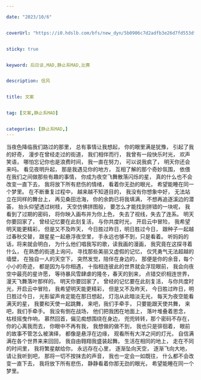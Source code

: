 ```yaml
---

date: "2023/10/6"


coverUrl: "https://i0.hdslb.com/bfs/new_dyn/5b0906c7d2adfb3e26d7fd553df404cd149592.jpg"


sticky: true


keyword: 后日谈,MAD,静止系MAD,比赛


description: 信风


title: 文案


tag: [文案,静止系MAD]


categories: [静止系MAD,]
---
```

当夜色降临我们路过的那里，
总有事情让我想起，
你的眼里满是犹豫，
引起了我的好奇，
漫步在曾经走过的街道，
我们相伴而行，
我曾有一段快乐时光，
欢声笑语，
哪怕忘记你也是浪费时间，
我一直在努力，
可以说我疯了，
明天你还会来吗。
看见夜明升起，
那是我遇见你的地方，
互相了解的那个奇妙氛围，
依偎在我们之间做那些有趣的事情，
你成为夜空飞舞散落闪烁的星，
真的什么也不会改变一直下去，
我将放下所有悲伤的情绪，
看着你无劲的眼光，
希望能睡在同一个梦里。
在不断重复过程中，
越来越不知道目的，
我没有你想象中好，
无法站立在同样的舞台上，
再见桑田沧海，
你的余韵已将我填满，
不想再追逐溪边的潜荟，
抬头仰望透过树枝，
天空仿佛拼图般，
要怎么才能找到拼错的一块呢，
我看到了过期的密码，
将你映入画布并为你上色，
失去了视线，失去了连系。
明天你要回家了，
曾经记忆要在此刻复活，
与你共度时光，
开启云中冒险，
我希望明天能更精彩，
但是又不及昨天，
今日胜过昨日，明日胜过今日，
跟种子一起越过春秋交替，
跟星星一起悬浮夜空里，
手永远也够不到，只是看着。
听妈妈的话，将来就会明白，
为什么他们唱我写的歌，读我画的漫画，
我究竟在这探寻着什么，
在熟悉的街道上询问，
寻找那些美丽又虚假的记忆，
仅凭勇气无法超越的墙壁，
在独自一人的天空下，
突然发觉，陪伴在身边的，
那便是你的余音，每个小小的奇迹，
都是因为与你相遇，
十指相连彼此的世界就会浮现眼前，
我会向夜空中最亮的星许愿，
等待暴风雪肆虐的隆冬，春天的到来，
点错交织相连世界，
漫天飞舞落叶那样的。
明天你要回家了，
曾经的记忆要在此刻复活，
与你共度时光，开启云中冒险，
我希望明天能更精彩，
但是又不及昨天，
今日胜过昨日，明日胜过今日，
光影留声肯定能在那日想起，
灯泡从此暗淡无光，
每天为夜空能看满天的星，
我要和天使一起跳舞，
来吧，我们手牵手，
只要能跟天使共舞，
来吧，我们手牵手。
我没有倒在战场，
他们把我困在地面上，
落叶堆叠着思念，
枯枝摇曳作响，
慕然回首，偏见痴想围绕在身边，
兜兜转转，那个密码不存在，
你的心离我而去，
你眼中不再有我，
我想做的做不到，
我也只是徘徊着，
眼前的故事不管怎么被演绎，
都像是悬浮在边缘，
观看所有大洋之间的灯光，
自信满满在各个世界来来回回，
我自由翱翔我盛装起舞。
生活在相同的地上，
走在不同的时间里，
我将繁星献给你，
永远存在心里，
逐渐坠向天空，
逐渐飞向大地，
请让我听到吧，
那将一切不按抹去的声音，
我也一定会一如既往，
什么都不会改变一直下去，
我将放下所有悲伤，
静静看着你那无劲的眼光，
希望能睡在同一个梦里。